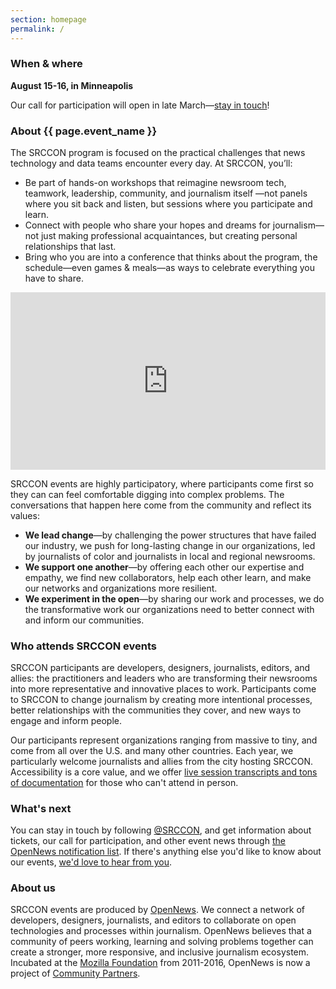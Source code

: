 ```yaml
---
section: homepage
permalink: /
---
```


### When & where

**August 15-16, in Minneapolis**

Our call for participation will open in late March—[stay in touch](https://opennews.us5.list-manage.com/subscribe?u=71c95e9a43708843d2fdc1f09&id=996e9290cc)!

### About {{ page.event_name }}

The SRCCON program is focused on the practical challenges that news technology and data teams encounter every day. At SRCCON, you’ll:

* Be part of hands-on workshops that reimagine newsroom tech, teamwork, leadership, community, and journalism itself —not panels where you sit back and listen, but sessions where you participate and learn.
* Connect with people who share your hopes and dreams for journalism—not just making professional acquaintances, but creating personal relationships that last.
* Bring who you are into a conference that thinks about the program, the schedule—even games & meals—as ways to celebrate everything you have to share.

<style>.embed-container { position: relative; padding-bottom: 56.25%; height: 0; overflow: hidden; max-width: 100%; margin-bottom: 1em; } .embed-container iframe, .embed-container object, .embed-container embed { position: absolute; top: 0; left: 0; width: 100%; height: 100%; }</style><div class='embed-container'><iframe src='https://player.vimeo.com/video/180221748' frameborder='0' webkitAllowFullScreen mozallowfullscreen allowFullScreen></iframe></div>

SRCCON events are highly participatory, where participants come first so they can can feel comfortable digging into complex problems. The conversations that happen here come from the community and reflect its values:

* **We lead change**—by challenging the power structures that have failed our industry, we push for long-lasting change in our organizations, led by journalists of color and journalists in local and regional newsrooms.
* **We support one another**—by offering each other our expertise and empathy, we find new collaborators, help each other learn, and make our networks and organizations more resilient.
* **We experiment in the open**—by sharing our work and processes, we do the transformative work our organizations need to better connect with and inform our communities.

### Who attends SRCCON events

SRCCON participants are developers, designers, journalists, editors, and allies: the practitioners and leaders who are transforming their newsrooms into more representative and innovative places to work. Participants come to SRCCON to change journalism by creating more intentional processes, better relationships with the communities they cover, and new ways to engage and inform people.

Our participants represent organizations ranging from massive to tiny, and come from all over the U.S. and many other countries. Each year, we particularly welcome journalists and allies from the city hosting SRCCON. Accessibility is a core value, and we offer [live session transcripts and tons of documentation](https://2019.srccon.org/documentation/) for those who can't attend in person.

### What's next

You can stay in touch by following [@SRCCON](https://twitter.com/srccon), and get information about tickets, our call for participation, and other event news through [the OpenNews notification list](https://opennews.us5.list-manage.com/subscribe?u=71c95e9a43708843d2fdc1f09&id=996e9290cc). If there's anything else you'd like to know about our events, [we'd love to hear from you](mailto:srccon@opennews.org).

### About us

SRCCON events are produced by [OpenNews](https://opennews.org). We connect a network of developers, designers, journalists, and editors to collaborate on open technologies and processes within journalism. OpenNews believes that a community of peers working, learning and solving problems together can create a stronger, more responsive, and inclusive journalism ecosystem. Incubated at the [Mozilla Foundation](https://www.mozilla.org/en-US/foundation/) from 2011-2016, OpenNews is now a project of [Community Partners](http://communitypartners.org/).
